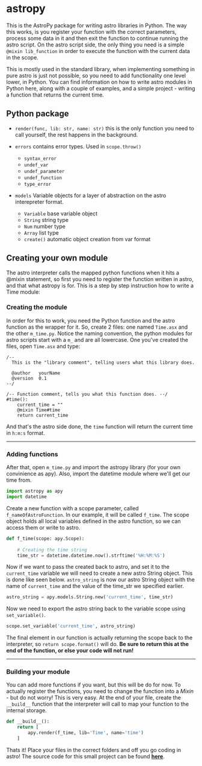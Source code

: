 # astropy

This is the AstroPy package for writing astro libraries in Python. The way this works, is you register your function with the 
correct parameters, process some data in it and then exit the function to continue running the astro script. On the astro script 
side, the only thing you need is a simple `@mixin lib_function` in order to execute the function with the current data in the scope.

This is mostly used in the standard library, when implementing something in pure astro is just not possible, so you need to 
add functionality one level lower, in Python. You can find information on how to write astro modules in Python here, along with
a couple of examples, and a simple project - writing a function that returns the current time.

## Python package

* `render(func, lib: str, name: str)` this is the only function you need to call yourself, the rest happens in the background.

* `errors` contains error types. Used in `scope.throw()`
  - `syntax_error`
  - `undef_var`
  - `undef_parameter`
  - `undef_function`
  - `type_error`

* `models` Variable objects for a layer of abstraction on the astro interepreter format.
  - `Variable` base variable object
  - `String` string type
  - `Num` number type
  - `Array` list type
  - `create()` automatic object creation from var format
  
  
## Creating your own module

The astro interpreter calls the mapped python functions when it hits a @mixin statement, so first you need to register the function
written in astro, and that what astropy is for. This is a step by step instruction how to write a Time module:

### Creating the module

In order for this to work, you need the Python function and the astro function as the wrapper for it. So, create 2 files:
one named `Time.asx` and the other `m_time.py`. Notice the naming convention, the python modules for astro scripts start with
a `m_` and are all lowercase. One you've created the files, open `Time.asx` and type:

```
/--
  This is the "library comment", telling users what this library does.

  @author   yourName
  @version  0.1
--/

/-- Function comment, tells you what this function does. --/
#time():
    current_time = ""
    @mixin Time#time
    return current_time
```

And that's the astro side done, the `time` function will return the current time in `h:m:s` format.
___
### Adding functions

After that, open `m_time.py` and import the astropy library (for your own convinience as apy). Also, import the datetime module
where we'll get our time from.
```py
import astropy as apy
import datetime
```
Create a new function with a scope parameter, called `f_nameOfAstroFunction`. In our example, it will be called `f_time`. The
scope object holds all local variables defined in the astro function, so we can access them or write to astro.
```py
def f_time(scope: apy.Scope):
    
    # Creating the time string
    time_str = datetime.datetime.now().strftime('%H:%M:%S')
```
Now if we want to pass the created back to astro, and set it to the `current_time` variable we will need to create a new astro 
String object. This is done like seen below. `astro_string` is now our astro String object with the name of `current_time` and the
value of the time_str we specified earlier.
```py
astro_string = apy.models.String.new('current_time', time_str)
```
Now we need to export the astro string back to the variable scope using `set_variable()`.
```py
scope.set_variable('current_time', astro_string)
```
The final element in our function is actually returning the scope back to the interpreter, so `return scope.format()` will do.
**Be sure to return this at the end of the function, or else your code will not run!**

___
### Building your module

You can add more functions if you want, but this will be do for now. To actually register the functions, you need to change the
function into a *Mixin* - but do not worry! This is very easy. At the end of your file, create the `__build__` function that 
the interpreter will call to map your function to the internal storage.

```py
def __build__():
    return [
        apy.render(f_time, lib='Time', name='time')
    ]
```

Thats it! Place your files in the correct folders and off you go coding in astro! The source code for this small project can be found 
**[here](https://github.com/xyLotus/Astro-Scripting/tree/main/examples/Time%20module)**.
